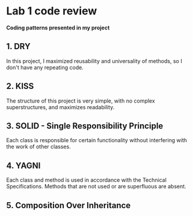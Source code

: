 # Lab 1 code review

**Coding patterns presented in my project**

## 1. DRY
In this project, I maximized reusability and universality of methods, so I don't have any repeating code.

## 2. KISS
The structure of this project is very simple, with no complex superstructures, and maximizes readability.

## 3. SOLID - Single Responsibility Principle
Each class is responsible for certain functionality without interfering with the work of other classes.

## 4. YAGNI
Each class and method is used in accordance with the Technical Specifications. Methods that are not used or are superfluous are absent.

## 5. Composition Over Inheritance

